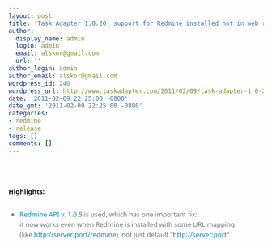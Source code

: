 ```yaml
---
layout: post
title: 'Task Adapter 1.0.20: support for Redmine installed not in web root'
author:
  display_name: admin
  login: admin
  email: alskor@gmail.com
  url: ''
author_login: admin
author_email: alskor@gmail.com
wordpress_id: 240
wordpress_url: http://www.taskadapter.com/2011/02/09/task-adapter-1-0-20-support-for-redmine-installed-not-in-web-root/
date: '2011-02-09 22:25:00 -0800'
date_gmt: '2011-02-09 22:25:00 -0800'
categories:
- redmine
- release
tags: []
comments: []
---
```

<p><br/><br />
<h1 style="font-family: 'Myriad Pro', 'Lucida Grande', 'Lucida Sans Unicode', 'Segoe UI', Helvetica, Arial, sans-serif; font-size: 32px; line-height: 38px; margin-bottom: 20px; margin-left: 0px; margin-right: 0px; margin-top: 0px; text-shadow: rgb(234, 241, 234) 1px 1px 1px;">
<div style="font-family: 'Lucida Grande', 'Lucida Sans Unicode', 'Segoe UI', Helvetica, Arial, sans-serif; font-size: 13px; line-height: 20px; margin-bottom: 25px;"><span style="background-color: white;">Highlights:</span></div>
<ul style="color: #7a7a7a; font-family: 'Lucida Grande', 'Lucida Sans Unicode', 'Segoe UI', Helvetica, Arial, sans-serif; font-size: 13px; font-weight: normal; line-height: 20px;">
<li><span style="background-color: white;"><a href="http://taskadapter.com/redmine_java_api_1.0.5" style="color: #1487d4; text-decoration: none;">Redmine API v. 1.0.5</a>&nbsp;is used, which has one important fix:<br/>it now works even when Redmine is installed with some URL mapping (like&nbsp;<a href="http://server:port/redmine" style="color: #1487d4; text-decoration: none;">http://server:port/redmine</a>), not just default "<a href="http://server:port/" style="color: #1487d4; text-decoration: none;">http://server:port</a>"</span></li></ul></h1></p>
